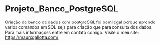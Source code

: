 # Projeto_Banco_PostgreSQL
Criação de banco de dadps com postgreSQL foi bem legal porque aprende varios comandos em SQL seja para criação que para consulta dos dados. Para mais informações entre em contato comigo.
Visite o meu site: https://maurogallotta.com/
